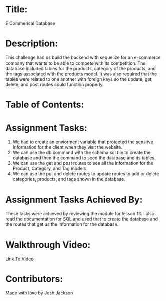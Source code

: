 # Title:
E Commerical Database

# Description:
This challenge had us build the backend with sequelize for an e-commerce company that wants to be able to compete with its competition. The database included tables for the products, category of the products, and the tags associated with the products model. It was also required that the tables were related to one another with foreign keys so the update, get, delete, and post routes could function properly.

# Table of Contents:


# Assignment Tasks:
1. We had to create an enviorment variable that protected the sensitve information for the client when they visit the website.
2. We can use the db command with the schema.sql file to create the database and then the command to seed the database and its tables.
3. We can use the get and post routes to see all the information for the Product, Category, and Tag models
4. We can use the put and delete routes to update routes to add or delete categories, products, and tags shown in the database.

# Assignment Tasks Achieved By:
These tasks were achieved by reviewing the module for lesson 13. I also read the documentation for SQL and used that to create the database and the routes that get us the information for the database.

# Walkthrough Video:
<a href="https://watch.screencastify.com/v/jUhugvPl8tVVXlx1baJH">Link To Video</a>

# Contributors:
Made with love by Josh Jackson